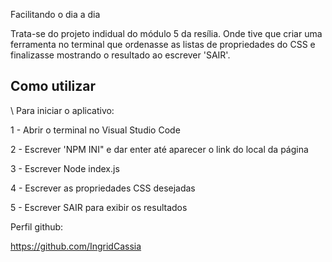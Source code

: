

Facilitando o dia a dia

Trata-se do projeto indidual do módulo 5 da resília. Onde tive que criar uma ferramenta no terminal que ordenasse as listas de propriedades do CSS e finalizasse mostrando o resultado ao escrever 'SAIR'.


## Como utilizar

\\ Para iniciar o aplicativo:

1 - Abrir o terminal no Visual Studio Code

2 - Escrever 'NPM INI" e dar enter até aparecer o link do local da página

3 - Escrever Node index.js 

4 - Escrever as propriedades CSS desejadas

5 - Escrever SAIR para exibir os resultados



Perfil github:

https://github.com/IngridCassia


